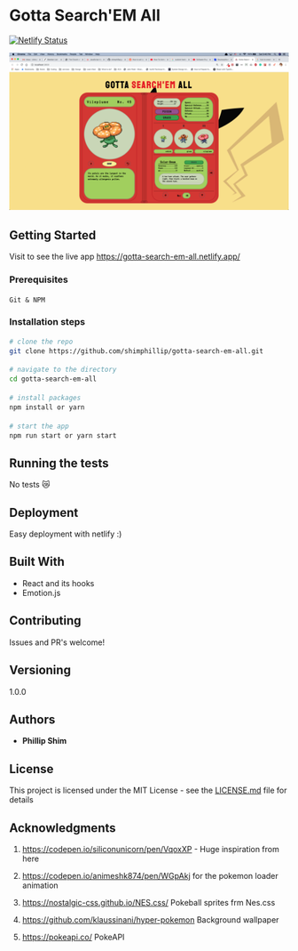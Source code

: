 # Gotta Search'EM All

[![Netlify Status](https://api.netlify.com/api/v1/badges/9db2adc2-c53f-4c74-b7b6-ed358dadd1f7/deploy-status)](https://app.netlify.com/sites/gotta-search-em-all/deploys)

![screenshot](./docs/screenshot.png)

## Getting Started

Visit to see the live app https://gotta-search-em-all.netlify.app/

### Prerequisites

`Git & NPM`

### Installation steps

```zsh
# clone the repo
git clone https://github.com/shimphillip/gotta-search-em-all.git

# navigate to the directory
cd gotta-search-em-all

# install packages
npm install or yarn

# start the app
npm run start or yarn start
```

## Running the tests

No tests 😿

## Deployment

Easy deployment with netlify :)

## Built With

- React and its hooks
- Emotion.js

## Contributing

Issues and PR's welcome!

## Versioning

1.0.0

## Authors

- **Phillip Shim**

## License

This project is licensed under the MIT License - see the [LICENSE.md](LICENSE.md) file for details

## Acknowledgments

1. https://codepen.io/siliconunicorn/pen/VqoxXP - Huge inspiration from here

2. https://codepen.io/animeshk874/pen/WGpAkj for the pokemon loader animation

3. https://nostalgic-css.github.io/NES.css/ Pokeball sprites frm Nes.css

4. https://github.com/klaussinani/hyper-pokemon Background wallpaper

5. https://pokeapi.co/ PokeAPI
